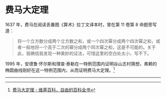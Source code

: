 # 费马大定理

1637 年，费马在阅读丢番图《算术》拉丁文译本时，曾在第 11 卷第 8 命题旁写道：

> 将一个立方数分成两个立方数之和，或一个四次幂分成两个四次幂之和，或者一般地将一个高于二次的幂分成两个同次幂之和，这是不可能的。关于此，我确信我发现一种美妙的证法，可惜这里的空白处太小，写不下。

1995 年，安德鲁·怀尔斯和理查·泰勒在一特例范围内证明谷山志村猜想，弗赖的椭圆曲线刚好在这一特例范围内，从而证明费马大定理。[^1]

---

[^1]: [费马大定理 - 维基百科，自由的百科全书](https://zh.wikipedia.org/wiki/%E8%B4%B9%E9%A9%AC%E5%A4%A7%E5%AE%9A%E7%90%86)
